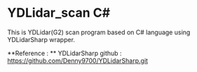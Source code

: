 # YDLidar_scan C#

This is YDLidar(G2) scan program based on C# language using YDLidarSharp wrapper.

**Reference : **
YDLidarSharp github : https://github.com/Denny9700/YDLidarSharp.git
